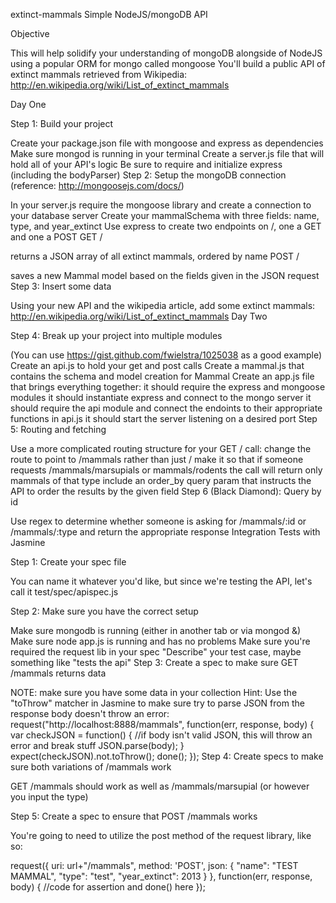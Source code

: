 extinct-mammals
Simple NodeJS/mongoDB API

Objective

This will help solidify your understanding of mongoDB alongside of NodeJS using a popular ORM for mongo called mongoose You'll build a public API of extinct mammals retrieved from Wikipedia: http://en.wikipedia.org/wiki/List_of_extinct_mammals

Day One

Step 1: Build your project

Create your package.json file with mongoose and express as dependencies
Make sure mongod is running in your terminal
Create a server.js file that will hold all of your API's logic
Be sure to require and initialize express (including the bodyParser)
Step 2: Setup the mongoDB connection (reference: http://mongoosejs.com/docs/)

In your server.js require the mongoose library and create a connection to your database server
Create your mammalSchema with three fields: name, type, and year_extinct
Use express to create two endpoints on /, one a GET and one a POST
GET /

returns a JSON array of all extinct mammals, ordered by name
POST /

saves a new Mammal model based on the fields given in the JSON request
Step 3: Insert some data

Using your new API and the wikipedia article, add some extinct mammals: http://en.wikipedia.org/wiki/List_of_extinct_mammals
Day Two

Step 4: Break up your project into multiple modules

(You can use https://gist.github.com/fwielstra/1025038 as a good example)
Create an api.js to hold your get and post calls
Create a mammal.js that contains the schema and model creation for Mammal
Create an app.js file that brings everything together:
it should require the express and mongoose modules
it should instantiate express and connect to the mongo server
it should require the api module and connect the endoints to their appropriate functions in api.js
it should start the server listening on a desired port
Step 5: Routing and fetching

Use a more complicated routing structure for your GET / call:
change the route to point to /mammals rather than just /
make it so that if someone requests /mammals/marsupials or mammals/rodents the call will return only mammals of that type
include an order_by query param that instructs the API to order the results by the given field
Step 6 (Black Diamond): Query by id

Use regex to determine whether someone is asking for /mammals/:id or /mammals/:type and return the appropriate response
Integration Tests with Jasmine

Step 1: Create your spec file

You can name it whatever you'd like, but since we're testing the API, let's call it test/spec/apispec.js

Step 2: Make sure you have the correct setup

Make sure mongodb is running (either in another tab or via mongod &)
Make sure node app.js is running and has no problems
Make sure you're required the request lib in your spec
"Describe" your test case, maybe something like "tests the api"
Step 3: Create a spec to make sure GET /mammals returns data

NOTE: make sure you have some data in your collection
Hint: Use the "toThrow" matcher in Jasmine to make sure try to parse JSON from the response body doesn't throw an error:
request("http://localhost:8888/mammals", function(err, response, body) {
 var checkJSON = function() {
  //if body isn't valid JSON, this will throw an error and break stuff
  JSON.parse(body);
 }
 expect(checkJSON).not.toThrow();
 done();
});
Step 4: Create specs to make sure both variations of /mammals work

GET /mammals should work as well as /mammals/marsupial (or however you input the type)

Step 5: Create a spec to ensure that POST /mammals works

You're going to need to utilize the post method of the request library, like so:

request({
 uri: url+"/mammals",
 method: 'POST',
 json: {
  "name": "TEST MAMMAL", 
  "type": "test", 
  "year_extinct": 2013
 } 
}, function(err, response, body) {
 //code for assertion and done() here
});